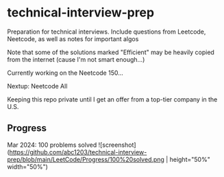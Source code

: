 # technical-interview-prep
Preparation for technical interviews. Include questions from Leetcode, Neetcode, as well as notes for important algos

Note that some of the solutions marked "Efficient" may be heavily copied from the internet (cause I'm not smart enough...)

Currently working on the Neetcode 150...

Nextup: Neetcode All

Keeping this repo private until I get an offer from a top-tier company in the U.S.


## Progress
Mar 2024: 100 problems solved
![screenshot](https://github.com/abc1203/technical-interview-prep/blob/main/LeetCode/Progress/100%20solved.png | height="50%" width="50%")
